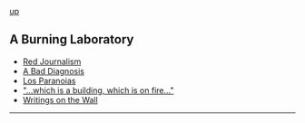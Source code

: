 
[up][]

A Burning Laboratory
--------------------

- [Red Journalism][0]
- [A Bad Diagnosis][1]
- [Los Paranoias][2]
- ["...which is a building, which is on fire..."][3]
- [Writings on the Wall][4]

---

[up]: <https://github.com/evan-erdos/trail-of-cthulhu/blob/master/outline/act-0/act.md>
[0]: <https://github.com/evan-erdos/trail-of-cthulhu/blob/master/outline/act-0/seq-1/scene-0.md>
[1]: <https://github.com/evan-erdos/trail-of-cthulhu/blob/master/outline/act-0/seq-1/scene-1.md>
[2]: <https://github.com/evan-erdos/trail-of-cthulhu/blob/master/outline/act-0/seq-1/scene-2.md>
[3]: <https://github.com/evan-erdos/trail-of-cthulhu/blob/master/outline/act-0/seq-1/scene-3.md>
[4]: <https://github.com/evan-erdos/trail-of-cthulhu/blob/master/outline/act-0/seq-1/scene-4.md>
